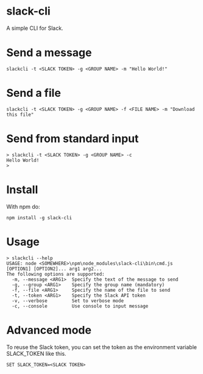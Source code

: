 # slack-cli
A simple CLI for Slack.

# Send a message

    slackcli -t <SLACK TOKEN> -g <GROUP NAME> -m "Hello World!"

# Send a file

    slackcli -t <SLACK TOKEN> -g <GROUP NAME> -f <FILE NAME> -m "Download this file"

# Send from standard input

    > slackcli -t <SLACK TOKEN> -g <GROUP NAME> -c
    Hello World!
    >

# Install
With npm do:

    npm install -g slack-cli

# Usage

    > slackcli --help
    USAGE: node <SOMEWHERE>\npm\node_modules\slack-cli\bin\cmd.js [OPTION1] [OPTION2]... arg1 arg2...
    The following options are supported:
      -m, --message <ARG1>  Specify the text of the message to send
      -g, --group <ARG1>    Specify the group name (mandatory)
      -f, --file <ARG1>     Specify the name of the file to send
      -t, --token <ARG1>    Specify the Slack API token
      -v, --verbose         Set to verbose mode
      -c, --console         Use console to input message

# Advanced mode

To reuse the Slack token, you can set the token as the environment variable SLACK_TOKEN like this.

    SET SLACK_TOKEN=<SLACK TOKEN>

